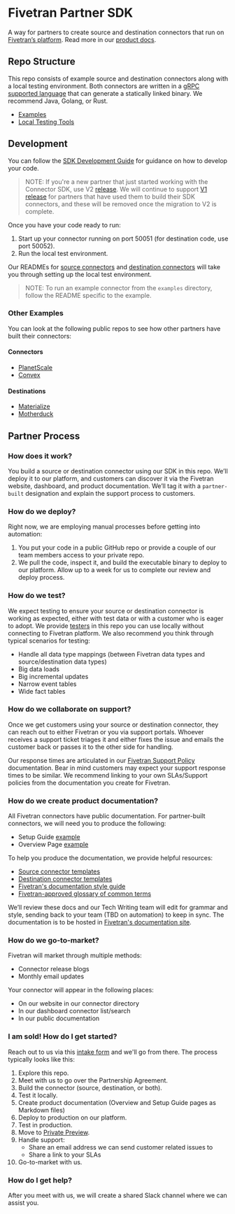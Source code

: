 # Fivetran Partner SDK
A way for partners to create source and destination connectors that run on [Fivetran’s platform](https://www.fivetran.com/). Read more in our [product docs](https://fivetran.com/docs/partner-built-program). 

## Repo Structure
This repo consists of example source and destination connectors along with a local testing environment. Both connectors are written in a [gRPC supported language](https://grpc.io/docs/languages/) that can generate a statically linked binary. We recommend Java, Golang, or Rust. 
* [Examples](examples)
* [Local Testing Tools](tools/)

## Development
You can follow the [SDK Development Guide](development-guide.md) for guidance on how to develop your code. 

> NOTE: If you're a new partner that just started working with the Connector SDK, use V2 [release](https://github.com/fivetran/fivetran_sdk/releases). We will continue to support [V1 release](https://github.com/fivetran/fivetran_sdk/releases/tag/v1) for partners that have used them to build their SDK connectors, and these will be removed once the migration to V2 is complete.

Once you have your code ready to run:
1. Start up your connector running on port 50051 (for destination code, use port 50052).
2. Run the local test environment.

Our READMEs for [source connectors](tools/source-connector-tester/) and [destination connectors](tools/destination-connector-tester/) will take you through setting up the local test environment. 

> NOTE: To run an example connector from the `examples` directory, follow the README specific to the example. 

### Other Examples
You can look at the following public repos to see how other partners have built their connectors:
#### Connectors
* [PlanetScale](https://github.com/planetscale/fivetran-source)
* [Convex](https://github.com/get-convex/convex-backend/tree/main/crates/fivetran_source)
#### Destinations
* [Materialize](https://github.com/MaterializeInc/materialize/tree/main/src/fivetran-destination)
* [Motherduck](https://github.com/MotherDuck-Open-Source/motherduck-fivetran-connector)

## Partner Process

### How does it work?
You build a source or destination connector using our SDK in this repo. We’ll deploy it to our platform, and customers can discover it via the Fivetran website, dashboard, and product documentation. We’ll tag it with a `partner-built` designation and explain the support process to customers. 

### How do we deploy?
Right now, we are employing manual processes before getting into automation:
1. You put your code in a public GitHub repo or provide a couple of our team members access to your private repo. 
2. We pull the code, inspect it, and build the executable binary to deploy to our platform. Allow up to a week for us to complete our review and deploy process.

### How do we test?
We expect testing to ensure your source or destination connector is working as expected, either with test data or with a customer who is eager to adopt. We provide [testers](tools/) in this repo you can use locally without connecting to Fivetran platform. We also recommend you think through typical scenarios for testing:

* Handle all data type mappings (between Fivetran data types and source/destination data types)
* Big data loads
* Big incremental updates
* Narrow event tables
* Wide fact tables

### How do we collaborate on support?
Once we get customers using your source or destination connector, they can reach out to either Fivetran or you via support portals. Whoever receives a support ticket triages it and either fixes the issue and emails the customer back or passes it to the other side for handling.

Our response times are articulated in our [Fivetran Support Policy](https://support.fivetran.com/hc/en-us/articles/5893119459223-Fivetran-Support-Policy) documentation. Bear in mind customers may expect your support response times to be similar. We recommend linking to your own SLAs/Support policies from the documentation you create for Fivetran. 

### How do we create product documentation?
All Fivetran connectors have public documentation. For partner-built connectors, we will need you to produce the following:
* Setup Guide [example](https://fivetran.com/docs/databases/cosmos/setup-guide)
* Overview Page [example](https://fivetran.com/docs/databases/cosmos)

To help you produce the documentation, we provide helpful resources:
* [Source connector templates](doc-templates/source-connector-templates/)
* [Destination connector templates](doc-templates/destination-connector-templates/)
* [Fivetran's documentation style guide](https://github.com/fivetran/fivetran_sdk/tree/main/style-guide/style-guide.md)
* [Fivetran-approved glossary of common terms](https://github.com/fivetran/fivetran_sdk/tree/main/style-guide/common-terms-glossary.md)

We’ll review these docs and our Tech Writing team will edit for grammar and style, sending back to your team (TBD on automation) to keep in sync. The documentation is to be hosted in [Fivetran's documentation site](https://fivetran.com/docs/getting-started).

### How do we go-to-market?
Fivetran will market through multiple methods:
* Connector release blogs
* Monthly email updates

Your connector will appear in the following places:
* On our website in our connector directory
* In our dashboard connector list/search
* In our public documentation

### I am sold! How do I get started?
Reach out to us via this [intake form](https://docs.google.com/forms/d/e/1FAIpQLScyxlu4Lhm_P4WfTit-WM_PazbFmZ1YBHDCeFXvu0O_5sA45w/viewform) and we'll go from there.
The process typically looks like this:
1. Explore this repo.
2. Meet with us to go over the Partnership Agreement.
3. Build the connector (source, destination, or both).
4. Test it locally.
5. Create product documentation (Overview and Setup Guide pages as Markdown files)
6. Deploy to production on our platform.
7. Test in production.
8. Move to [Private Preview](https://fivetran.com/docs/core-concepts#releasephases).
9. Handle support:
    * Share an email address we can send customer related issues to
    * Share a link to your SLAs
10. Go-to-market with us.

### How do I get help?
After you meet with us, we will create a shared Slack channel where we can assist you.
